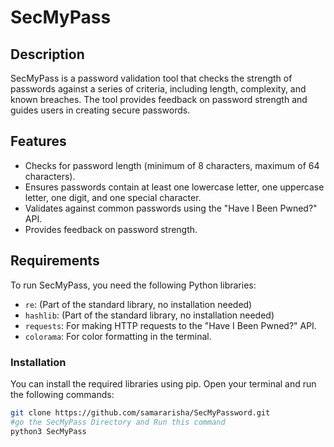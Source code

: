 # SecMyPass

## Description
SecMyPass is a password validation tool that checks the strength of passwords against a series of criteria, including length, complexity, and known breaches. The tool provides feedback on password strength and guides users in creating secure passwords.

## Features
- Checks for password length (minimum of 8 characters, maximum of 64 characters).
- Ensures passwords contain at least one lowercase letter, one uppercase letter, one digit, and one special character.
- Validates against common passwords using the "Have I Been Pwned?" API.
- Provides feedback on password strength.

## Requirements
To run SecMyPass, you need the following Python libraries:
- `re`: (Part of the standard library, no installation needed)
- `hashlib`: (Part of the standard library, no installation needed)
- `requests`: For making HTTP requests to the "Have I Been Pwned?" API.
- `colorama`: For color formatting in the terminal.

### Installation
You can install the required libraries using pip. Open your terminal and run the following commands:

```bash
git clone https://github.com/samararisha/SecMyPassword.git
#go the SecMyPass Directory and Run this command
python3 SecMyPass

